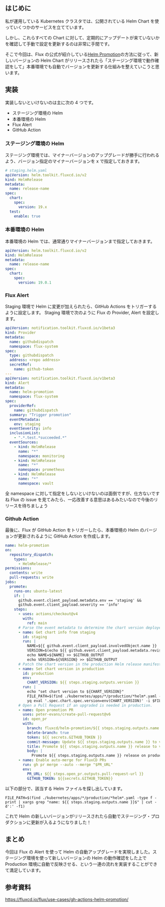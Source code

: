 ## はじめに

私が運用している Kubernetes クラスタでは、公開されている Helm Chart を使っていくつかのサービスを立てています。

しかし、これらすべての Chart に対して、定期的にアップデートが来ていないかを確認して手動で設定を更新するのは非常に手間です。

そこで今回は、Flux の公式が紹介している[Helm Promotion](https://fluxcd.io/flux/use-cases/gh-actions-helm-promotion/)の方法に従って、新しいバージョンの Helm Chart がリリースされたら「ステージング環境で動作確認をして」本番環境でも自動でバージョンを更新する仕組みを整えていこうと思います。

## 実装

実装しないといけないのは主に次の 4 つです。

- ステージング環境の Helm
- 本番環境の Helm
- Flux Alert
- GitHub Action

### ステージング環境の Helm

ステージング環境では、マイナーバージョンのアップグレードが勝手に行われるよう、バージョン指定のマイナーバージョンを x で指定しておきます。

```yaml
# staging.helm.yaml
apiVersion: helm.toolkit.fluxcd.io/v2
kind: HelmRelease
metadata:
  name: release-name
spec:
  chart:
    spec:
      version: 19.x
  test:
    enable: true
```

### 本番環境の Helm

本番環境の Helm では、通常通りマイナーバージョンまで指定しておきます。

```yaml
apiVersion: helm.toolkit.fluxcd.io/v2
kind: HelmRelease
metadata:
  name: release-name
spec:
  chart:
    spec:
      version: 19.0.1
```

### Flux Alert

Staging 環境で Helm に変更が加えられたら、GitHub Actions をトリガーするように設定します。
Staging 環境で次のように Flux の Provider, Alert を設定します。

```yaml
apiVersion: notification.toolkit.fluxcd.io/v1beta3
kind: Provider
metadata:
  name: githubdispatch
  namespace: flux-system
spec:
  type: githubdispatch
  address: <repo address>
  secretRef:
    name: github-token
---
apiVersion: notification.toolkit.fluxcd.io/v1beta3
kind: Alert
metadata:
  name: helm-promotion
  namespace: flux-system
spec:
  providerRef:
    name: githubdispatch
  summary: "Trigger promotion"
  eventMetadata:
    env: staging
  eventSeverity: info
  inclusionList:
    - ".*.test.*succeeded.*"
  eventSources:
    - kind: HelmRelease
      name: "*"
      namespace: monitoring
    - kind: HelmRelease
      name: "*"
      namespace: prometheus
    - kind: HelmRelease
      name: "*"
      namespace: vault
```

全 namespace に対して指定をしないといけないのは面倒ですが、仕方ないですね
Flux の issue を見てみたら、一応改善する意思はあるみたいなので今後のリリースを待ちましょう

### Github Action

最後に、Flux が GitHub Action をトリガーしたら、本番環境の Helm のバージョンが更新されるように GitHub Action を作成します。

```yaml
name: helm-promotion
on:
  repository_dispatch:
    types:
      - HelmRelease/*
permissions:
  contents: write
  pull-requests: write
jobs:
  promote:
    runs-on: ubuntu-latest
    if: |
      github.event.client_payload.metadata.env == 'staging' &&
      github.event.client_payload.severity == 'info'
    steps:
      - uses: actions/checkout@v4
        with:
          ref: main
      # Parse the event metadata to determine the chart version deployed on staging.
      - name: Get chart info from staging
        id: staging
        run: |
          NAME=${{ github.event.client_payload.involvedObject.name }}
          VERSION=$(echo ${{ github.event.client_payload.metadata.revision }} | cut -d '@' -f1)
          echo NAME=${NAME} >> $GITHUB_OUTPUT
          echo VERSION=${VERSION} >> $GITHUB_OUTPUT
      # Patch the chart version in the production Helm release manifest.
      - name: Set chart version in production
        id: production
        env:
          CHART_VERSION: ${{ steps.staging.outputs.version }}
        run: |
          echo "set chart version to ${CHART_VERSION}"
          FILE_PATH=$(find ./kubernetes/apps/*/production/*helm*.yaml -type f -print | xargs grep "name: ${{ steps.staging.outputs.name }}$" | cut -d':' -f1)
          yq eval '.spec.chart.spec.version=env(CHART_VERSION)' -i $FILE_PATH
      # Open a Pull Request if an upgraded is needed in production.
      - name: Open promotion PR
        uses: peter-evans/create-pull-request@v6
        id: open_pr
        with:
          branch: fluxcd/helm-promotion/${{ steps.staging.outputs.name }}/${{ steps.staging.outputs.version}}
          delete-branch: true
          token: ${{ secrets.GITHUB_TOKEN }}
          commit-message: Update ${{ steps.staging.outputs.name }} to v${{ steps.staging.outputs.version }}
          title: Promote ${{ steps.staging.outputs.name }} release to v${{ steps.staging.outputs.version }}
          body: |
            Promote ${{ steps.staging.outputs.name }} release on production to v${{ steps.staging.outputs.version }}
      - name: Enable auto-merge for FluxCD PRs
        run: gh pr merge --auto --merge "$PR_URL"
        env:
          PR_URL: ${{ steps.open_pr.outputs.pull-request-url }}
          GITHUB_TOKEN: ${{secrets.GITHUB_TOKEN}}
```

以下の部分で、該当する Helm ファイルを探し出しています。

```
FILE_PATH=$(find ./kubernetes/apps/*/production/*helm*.yaml -type f -print | xargs grep "name: ${{ steps.staging.outputs.name }}$" | cut -d':' -f1)
```

これで Helm の新しいバージョンがリリースされたら自動でステージング・プロダクションに更新が入るようになりました！

## まとめ

今回は Flux の Alert を使って Helm の自動アップグレードを実現しました。ステージング環境を使って新しいバージョンの Helm の動作確認をした上で Production 環境に自動で反映させる、という一連の流れを実装することができて満足しています。

## 参考資料

https://fluxcd.io/flux/use-cases/gh-actions-helm-promotion/
